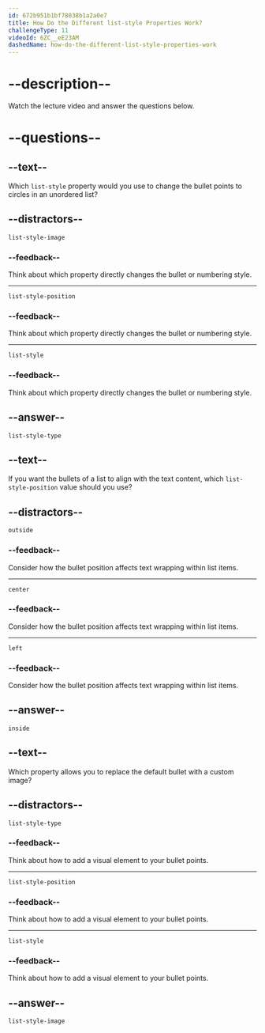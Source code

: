 ```yaml
---
id: 672b951b1bf78038b1a2a0e7
title: How Do the Different list-style Properties Work?
challengeType: 11
videoId: 6ZC__eE23AM
dashedName: how-do-the-different-list-style-properties-work
---
```


# --description--

Watch the lecture video and answer the questions below.

# --questions--

## --text--

Which `list-style` property would you use to change the bullet points to circles in an unordered list?

## --distractors--

`list-style-image`

### --feedback--

Think about which property directly changes the bullet or numbering style.

---

`list-style-position`

### --feedback--

Think about which property directly changes the bullet or numbering style.

---

`list-style`

### --feedback--

Think about which property directly changes the bullet or numbering style.

## --answer--

`list-style-type`

## --text--

If you want the bullets of a list to align with the text content, which `list-style-position` value should you use?

## --distractors--

`outside`

### --feedback--

Consider how the bullet position affects text wrapping within list items.

---

`center`

### --feedback--

Consider how the bullet position affects text wrapping within list items.

---

`left`

### --feedback--

Consider how the bullet position affects text wrapping within list items.

## --answer--

`inside`

## --text--

Which property allows you to replace the default bullet with a custom image?

## --distractors--

`list-style-type`

### --feedback--

Think about how to add a visual element to your bullet points.

---

`list-style-position`

### --feedback--

Think about how to add a visual element to your bullet points.

---

`list-style`

### --feedback--

Think about how to add a visual element to your bullet points.

## --answer--

`list-style-image`

